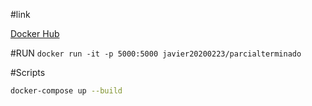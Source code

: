 #link

[Docker Hub](https://hub.docker.com/repository/docker/javier20200223/parcialterminado)

#RUN
`docker run -it -p 5000:5000 javier20200223/parcialterminado`

#Scripts
```bash
docker-compose up --build
```
